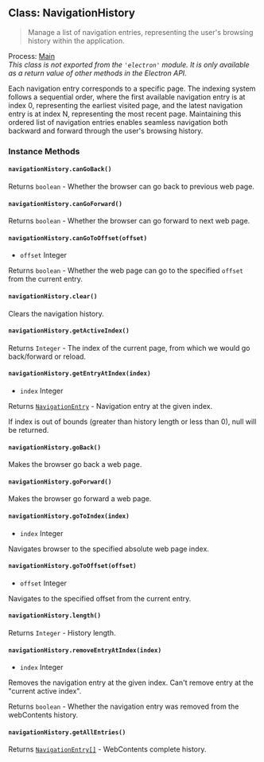 ## Class: NavigationHistory

> Manage a list of navigation entries, representing the user's browsing history within the application.

Process: [Main](../glossary.md#main-process)<br />
_This class is not exported from the `'electron'` module. It is only available as a return value of other methods in the Electron API._

Each navigation entry corresponds to a specific page. The indexing system follows a sequential order, where the first available navigation entry is at index 0, representing the earliest visited page, and the latest navigation entry is at index N, representing the most recent page. Maintaining this ordered list of navigation entries enables seamless navigation both backward and forward through the user's browsing history.

### Instance Methods

#### `navigationHistory.canGoBack()`

Returns `boolean` - Whether the browser can go back to previous web page.

#### `navigationHistory.canGoForward()`

Returns `boolean` - Whether the browser can go forward to next web page.

#### `navigationHistory.canGoToOffset(offset)`

* `offset` Integer

Returns `boolean` - Whether the web page can go to the specified `offset` from the current entry.

#### `navigationHistory.clear()`

Clears the navigation history.

#### `navigationHistory.getActiveIndex()`

Returns `Integer` - The index of the current page, from which we would go back/forward or reload.

#### `navigationHistory.getEntryAtIndex(index)`

* `index` Integer

Returns [`NavigationEntry`](structures/navigation-entry.md) - Navigation entry at the given index.

If index is out of bounds (greater than history length or less than 0), null will be returned.

#### `navigationHistory.goBack()`

Makes the browser go back a web page.

#### `navigationHistory.goForward()`

Makes the browser go forward a web page.

#### `navigationHistory.goToIndex(index)`

* `index` Integer

Navigates browser to the specified absolute web page index.

#### `navigationHistory.goToOffset(offset)`

* `offset` Integer

Navigates to the specified offset from the current entry.

#### `navigationHistory.length()`

Returns `Integer` - History length.

#### `navigationHistory.removeEntryAtIndex(index)`

* `index` Integer

Removes the navigation entry at the given index. Can't remove entry at the "current active index".

Returns `boolean` - Whether the navigation entry was removed from the webContents history.

#### `navigationHistory.getAllEntries()`

Returns [`NavigationEntry[]`](structures/navigation-entry.md) - WebContents complete history.
